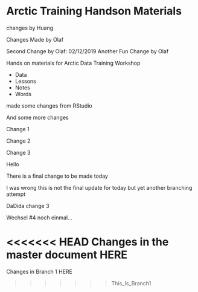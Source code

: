 # Arctic Training Handson Materials

changes by Huang

Changes Made by Olaf 


Second Change by Olaf: 02/12/2019
Another Fun Change by Olaf 


Hands on materials for Arctic Data Training Workshop 

* Data 
* Lessons 
* Notes 
* Words

made some changes from RStudio

And some more changes

Change 1 

Change 2 

Change 3 

Hello

There is a final change to be made today 

I was wrong this is not the final update for today but yet another branching attempt

DaDida change 3

Wechsel #4 noch einmal...

<<<<<<< HEAD
Changes in the master document HERE 
=======
Changes in Branch 1 HERE 
>>>>>>> This_Is_Branch1
